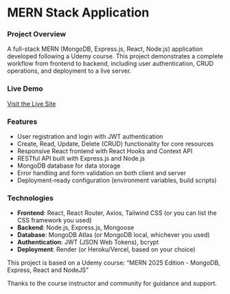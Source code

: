 # MERN Stack Application

### Project Overview
A full-stack MERN (MongoDB, Express.js, React, Node.js) application developed following a Udemy course. This project demonstrates a complete workflow from frontend to backend, including user authentication, CRUD operations, and deployment to a live server.

### Live Demo
[Visit the Live Site](https://temp-mern-course-oqz1.onrender.com)

### Features
- User registration and login with JWT authentication  
- Create, Read, Update, Delete (CRUD) functionality for core resources  
- Responsive React frontend with React Hooks and Context API  
- RESTful API built with Express.js and Node.js  
- MongoDB database for data storage  
- Error handling and form validation on both client and server  
- Deployment-ready configuration (environment variables, build scripts)

### Technologies
- **Frontend**: React, React Router, Axios, Tailwind CSS (or you can list the CSS framework you used)  
- **Backend**: Node.js, Express.js, Mongoose  
- **Database**: MongoDB Atlas (or MongoDB local, whichever you used)  
- **Authentication**: JWT (JSON Web Tokens), bcrypt  
- **Deployment**: Render (or Heroku/Vercel, based on your choice)

This project is based on a Udemy course: “MERN 2025 Edition - MongoDB, Express, React and NodeJS”

Thanks to the course instructor and community for guidance and support.

